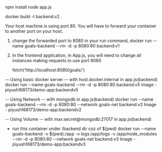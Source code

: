 npm install
node app.js

docker build -t backend:v2 .



Your host machine is using port 80.  You will have to forward your container to another port on your host.

1) change the forwarded port to 8080 in your run command,  docker run --name goals-backend --rm -d -p 8080:80 backend:v1

2) In the frontend application, in App.js, you will need to change all instances making requests to use port 8080

    fetch('http://localhost:8080/goals/')



-- Using basic docker server
-- with host.docker.internal in app.js(backend)
docker run --name goals-backend --rm -d -p 8080:80 backend:v5
Image - piyush168173/demo-app:backendv5




-- Using Network
-- with mongodb in app.js(backend)
docker run --name goals-backend --rm -d -p 8080:80 --network goals-net backend:v2
Image - piyush168173/demo-app:backendv2


-- Using Volume
-- with max:secret@mongodb:27017 in app.js(backend)
- run this container under /backend dir coz of $(pwd)
docker run --name goals-backend -v $(pwd):/app -v logs:/app/logs -v /app/node_modules --rm -d -p 8080:80 --network goals-net backend:v3
Image - piyush168173/demo-app:backendv3